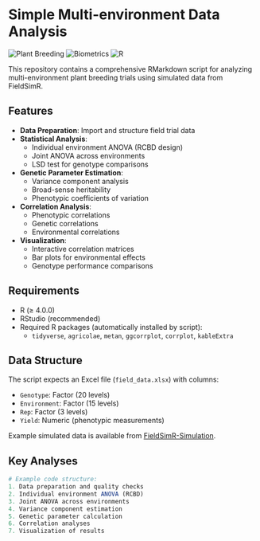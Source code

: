 # Simple Multi-environment Data Analysis

![Plant Breeding](https://img.shields.io/badge/Field-Phenotyping-green)
![Biometrics](https://img.shields.io/badge/Analysis-ANOVA-blue)
![R](https://img.shields.io/badge/language-R-red)

This repository contains a comprehensive RMarkdown script for analyzing multi-environment plant breeding trials using simulated data from FieldSimR.

## Features

- **Data Preparation**: Import and structure field trial data
- **Statistical Analysis**:
  - Individual environment ANOVA (RCBD design)
  - Joint ANOVA across environments
  - LSD test for genotype comparisons
- **Genetic Parameter Estimation**:
  - Variance component analysis
  - Broad-sense heritability
  - Phenotypic coefficients of variation
- **Correlation Analysis**:
  - Phenotypic correlations
  - Genetic correlations
  - Environmental correlations
- **Visualization**:
  - Interactive correlation matrices
  - Bar plots for environmental effects
  - Genotype performance comparisons

## Requirements

- R (≥ 4.0.0)
- RStudio (recommended)
- Required R packages (automatically installed by script):
  - `tidyverse`, `agricolae`, `metan`, `ggcorrplot`, `corrplot`, `kableExtra`

## Data Structure

The script expects an Excel file (`field_data.xlsx`) with columns:
- `Genotype`: Factor (20 levels)
- `Environment`: Factor (15 levels)
- `Rep`: Factor (3 levels)
- `Yield`: Numeric (phenotypic measurements)

Example simulated data is available from [FieldSimR-Simulation](https://github.com/juniorherenio/Plant-Breeding-and-Biometrics/tree/main/FieldSimR-Simulation).

## Key Analyses

```r
# Example code structure:
1. Data preparation and quality checks
2. Individual environment ANOVA (RCBD)
3. Joint ANOVA across environments  
4. Variance component estimation
5. Genetic parameter calculation
6. Correlation analyses
7. Visualization of results
